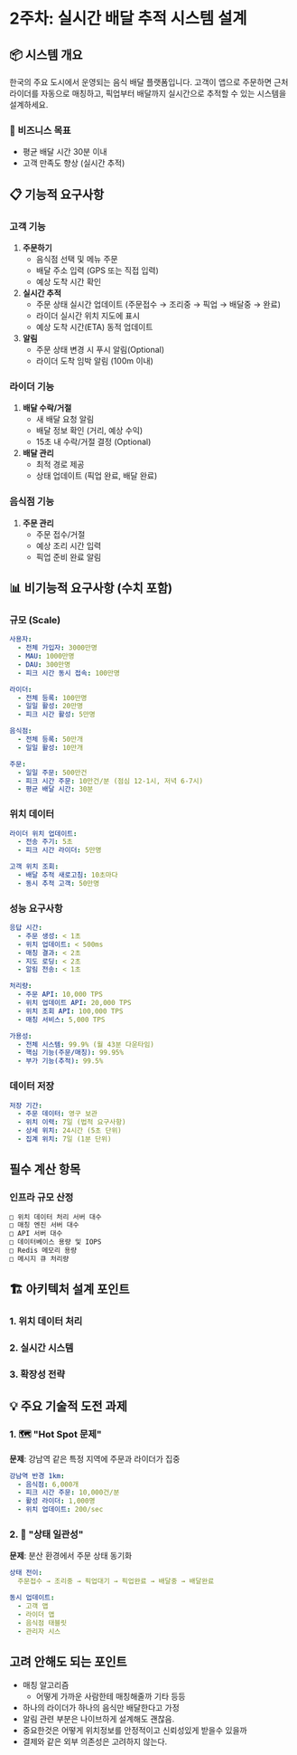 # 2주차: 실시간 배달 추적 시스템 설계

## 📦 시스템 개요

한국의 주요 도시에서 운영되는 음식 배달 플랫폼입니다. 고객이 앱으로 주문하면 근처 라이더를 자동으로 매칭하고, 픽업부터 배달까지 실시간으로 추적할 수 있는 시스템을 설계하세요.

### 🎯 비즈니스 목표

- 평균 배달 시간 30분 이내
- 고객 만족도 향상 (실시간 추적)

## 📋 기능적 요구사항

### 고객 기능

1. **주문하기**
    - 음식점 선택 및 메뉴 주문
    - 배달 주소 입력 (GPS 또는 직접 입력)
    - 예상 도착 시간 확인
2. **실시간 추적**
    - 주문 상태 실시간 업데이트 (주문접수 → 조리중 → 픽업 → 배달중 → 완료)
    - 라이더 실시간 위치 지도에 표시
    - 예상 도착 시간(ETA) 동적 업데이트
3. **알림**
    - 주문 상태 변경 시 푸시 알림(Optional)
    - 라이더 도착 임박 알림 (100m 이내)

### 라이더 기능

1. **배달 수락/거절**
    - 새 배달 요청 알림
    - 배달 정보 확인 (거리, 예상 수익)
    - 15초 내 수락/거절 결정 (Optional)
2. **배달 관리**
    - 최적 경로 제공
    - 상태 업데이트 (픽업 완료, 배달 완료)

### 음식점 기능

1. **주문 관리**
    - 주문 접수/거절
    - 예상 조리 시간 입력
    - 픽업 준비 완료 알림

## 📊 비기능적 요구사항 (수치 포함)

### 규모 (Scale)

```yaml
사용자:
  - 전체 가입자: 3000만명
  - MAU: 1000만명
  - DAU: 300만명
  - 피크 시간 동시 접속: 100만명

라이더:
  - 전체 등록: 100만명
  - 일일 활성: 20만명
  - 피크 시간 활성: 5만명

음식점:
  - 전체 등록: 50만개
  - 일일 활성: 10만개

주문:
  - 일일 주문: 500만건
  - 피크 시간 주문: 10만건/분 (점심 12-1시, 저녁 6-7시)
  - 평균 배달 시간: 30분
```

### 위치 데이터

```yaml
라이더 위치 업데이트:
  - 전송 주기: 5초
  - 피크 시간 라이더: 5만명

고객 위치 조회:
  - 배달 추적 새로고침: 10초마다
  - 동시 추적 고객: 50만명

```

### 성능 요구사항

```yaml
응답 시간:
  - 주문 생성: < 1초
  - 위치 업데이트: < 500ms
  - 매칭 결과: < 2초
  - 지도 로딩: < 2초
  - 알림 전송: < 1초

처리량:
  - 주문 API: 10,000 TPS
  - 위치 업데이트 API: 20,000 TPS
  - 위치 조회 API: 100,000 TPS
  - 매칭 서비스: 5,000 TPS

가용성:
  - 전체 시스템: 99.9% (월 43분 다운타임)
  - 핵심 기능(주문/매칭): 99.95%
  - 부가 기능(추적): 99.5%

```

### 데이터 저장

```yaml
저장 기간:
  - 주문 데이터: 영구 보관
  - 위치 이력: 7일 (법적 요구사항)
  - 상세 위치: 24시간 (5초 단위)
  - 집계 위치: 7일 (1분 단위)

```

## 필수 계산 항목

### 인프라 규모 산정

```markdown
□ 위치 데이터 처리 서버 대수
□ 매칭 엔진 서버 대수
□ API 서버 대수
□ 데이터베이스 용량 및 IOPS
□ Redis 메모리 용량
□ 메시지 큐 처리량

```

## 🏗 아키텍처 설계 포인트

### 1. 위치 데이터 처리

### 2. 실시간 시스템

### 3. 확장성 전략

## 💡 주요 기술적 도전 과제

### 1. 🗺 "Hot Spot 문제"

**문제**: 강남역 같은 특정 지역에 주문과 라이더가 집중

```yaml
강남역 반경 1km:
  - 음식점: 6,000개
  - 피크 시간 주문: 10,000건/분
  - 활성 라이더: 1,000명
  - 위치 업데이트: 200/sec
```

### 2. 🔄 "상태 일관성"

**문제**: 분산 환경에서 주문 상태 동기화

```yaml
상태 전이:
  주문접수 → 조리중 → 픽업대기 → 픽업완료 → 배달중 → 배달완료

동시 업데이트:
  - 고객 앱
  - 라이더 앱
  - 음식점 태블릿
  - 관리자 시스
```

## 고려 안해도 되는 포인트

- 매칭 알고리즘
    - 어떻게 가까운 사람한테 매칭해줄까 기타 등등
- 하나의 라이더가 하나의 음식만 배달한다고 가정
- 알림 관련 부분은 나이브하게 설계해도 괜찮음.
- 중요한것은 어떻게 위치정보를 안정적이고 신뢰성있게 받을수 있을까
- 결제와 같은 외부 의존성은 고려하지 않는다. 
